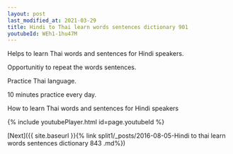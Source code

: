 ```yaml
---
layout: post
last_modified_at: 2021-03-29
title: Hindi to Thai learn words sentences dictionary 901 
youtubeId: WEh1-1hu47M
---
```

 
 
Helps to learn Thai words and sentences for Hindi speakers.

Opportunitiy to repeat the words sentences. 

Practice Thai language. 
 
10 minutes practice every day. 
 
How to learn Thai words and sentences for Hindi speakers 
 
{% include youtubePlayer.html id=page.youtubeId %}
 
 
[Next]({{ site.baseurl }}{% link  split1/_posts/2016-08-05-Hindi to thai learn words sentences dictionary 843 .md%})
 
